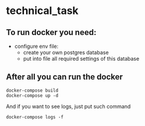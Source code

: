 # technical_task

## To run docker you need:
- configure env file:
  - create your own postgres database
  - put into file all required settings of this database
## After all you can run the docker
```
docker-compose build
docker-compose up -d
```
And if you want to see logs, just put such command

```
docker-compose logs -f
```
